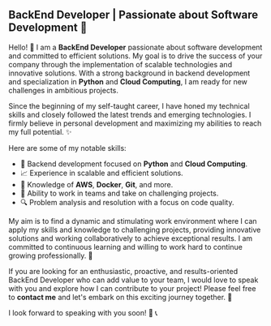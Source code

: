 ## BackEnd Developer | Passionate about Software Development 🚀

Hello! 👋 I am a **BackEnd Developer** passionate about software development and committed to efficient solutions. My goal is to drive the success of your company through the implementation of scalable technologies and innovative solutions. With a strong background in backend development and specialization in **Python** and **Cloud Computing**, I am ready for new challenges in ambitious projects.

Since the beginning of my self-taught career, I have honed my technical skills and closely followed the latest trends and emerging technologies. I firmly believe in personal development and maximizing my abilities to reach my full potential. ✨

Here are some of my notable skills:
- 🔧 Backend development focused on **Python** and **Cloud Computing**.
- 📈 Experience in scalable and efficient solutions.
- 🔩 Knowledge of **AWS**, **Docker**, **Git**, and more.
- 🤝 Ability to work in teams and take on challenging projects.
- 🔍 Problem analysis and resolution with a focus on code quality.

My aim is to find a dynamic and stimulating work environment where I can apply my skills and knowledge to challenging projects, providing innovative solutions and working collaboratively to achieve exceptional results. I am committed to continuous learning and willing to work hard to continue growing professionally. 🚀

If you are looking for an enthusiastic, proactive, and results-oriented BackEnd Developer who can add value to your team, I would love to speak with you and explore how I can contribute to your project! Please feel free to **contact me** and let's embark on this exciting journey together. 🤝

I look forward to speaking with you soon! 💬 📞

